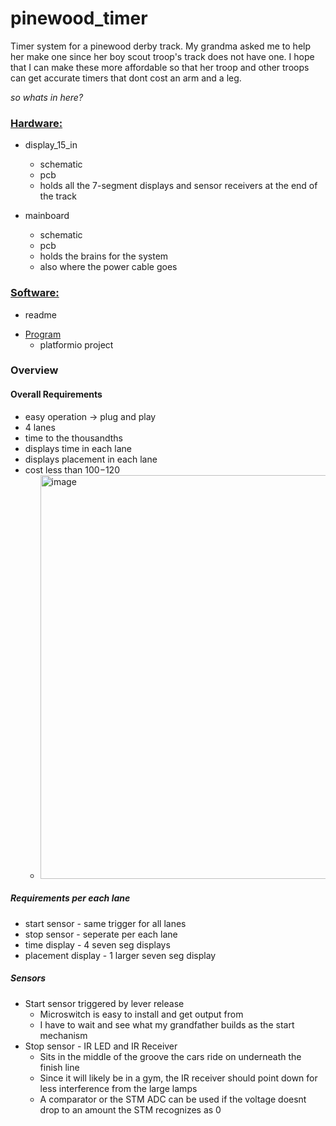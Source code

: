 # pinewood_timer
Timer system for a pinewood derby track. My grandma asked me to help her make one since her boy scout troop's track does not have one. I hope that I can make these more affordable so that her troop and other troops can get accurate timers that dont cost an arm and a leg.

*so whats in here?*
### [Hardware:](https://github.com/julia-laine-11/pinewood_timer/tree/main/Hardware)
* display_15_in
    - schematic
    - pcb
    - holds all the 7-segment displays and sensor receivers at the end of the track

* mainboard
    - schematic
    - pcb
    - holds the brains for the system
    - also where the power cable goes
  
 
### [Software:](https://github.com/julia-laine-11/pinewood_timer/blob/main/Software/code.md)
  - readme
* [Program](https://github.com/julia-laine-11/pinewood_timer/tree/main/Software/code/pinewood_program)
  - platformio project

### Overview
#### Overall Requirements
- easy operation -> plug and play
- 4 lanes
- time to the thousandths
- displays time in each lane
- displays placement in each lane
- cost less than $100-$120
    - <img width="459" height="646" alt="image" src="https://github.com/user-attachments/assets/b4fa9edf-ac52-48f1-865a-c8efdee930d3" />


##### Requirements per each lane
- start sensor - same trigger for all lanes
- stop sensor - seperate per each lane
- time display - 4 seven seg displays
- placement display - 1 larger seven seg display

##### Sensors
- Start sensor triggered by lever release
  - Microswitch is easy to install and get output from
  - I have to wait and see what my grandfather builds as the start mechanism
- Stop sensor - IR LED and IR Receiver
  - Sits in the middle of the groove the cars ride on underneath the finish line
  - Since it will likely be in a gym, the IR receiver should point down for less interference from the large lamps
  - A comparator or the STM ADC can be used if the voltage doesnt drop to an amount the STM recognizes as 0
